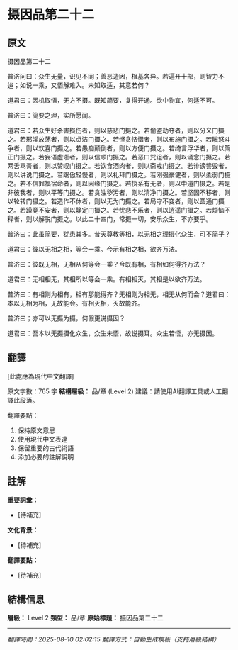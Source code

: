 # 摄因品第二十二

## 原文

摄因品第二十二

普济问曰：众生无量，识见不同；善恶造因，根基各异。若遍开十部，则智力不迨；如说一乘，又悟解难入。未知取适，其意若何？

道君曰：因机取悟，无方不摄。既知简要，复得开通。欲中物宜，何适不可。

普济曰：简要之理，实所愿闻。

道君曰：若众生好杀害损伤者，则以慈悲门摄之。若偷盗劫夺者，则以分义门摄之。若邪淫放荡者，则以贞洁门摄之。若悭贪悋惜者，则以布施门摄之。若瞋怒斗争者，则以欢喜门摄之。若愚痴颠倒者，则以方便门摄之。若绮言浮华者，则以简正门摄之。若妄语虚诳者，则以信顺门摄之。若恶口咒诅者，则以诵念门摄之。若两舌骂詈者，则以赞叹门摄之。若饮食酒肉者，则以斋戒门摄之。若诽谤訾毁者，则以讲说门摄之。若踞傲轻慢者，则以礼拜门摄之。若刚强豪健者，则以柔弱门摄之。若不信罪福宿命者，则以因缘门摄之。若执系有无者，则以中道门摄之。若是非彼我者，则以平等门摄之。若贪浊秽污者，则以清净门摄之。若坚固不移者，则以轮转门摄之。若造作不休者，则以无为门摄之。若局守不变者，则以圆通门摄之。若躁竞不安者，则以静定门摄之。若忧悲不乐者，则以逍遥门摄之。若烦恼不释者，则以解脱门摄之。以此二十四门，常摄一切，安乐众生，不亦要乎。

普济曰：此虽简要，犹患其多。昔天尊教等相，以无相之理摄化众生，可不简乎？

道君曰：彼以无相之相，等会一乘。今示有相之相，欲齐万法。

普济曰：彼既无相，无相从何等会一乘？今既有相，有相如何得齐万法？

道君曰：无相相无，其相所以等会一乘。有相相灭，其相是以欲齐万法。

普济曰：有相则为相有，相有那能得齐？无相则为相无，相无从何而会？道君曰：本以无相为相，无故能会。有相灭相，灭故能齐。

普济曰；亦可以无摄为摄，何假更说摄因？

道君曰：吾本以无摄摄化众生，众生未悟，故说摄耳。众生若悟，亦无摄因。

## 翻譯

[此處應為現代中文翻譯]

原文字數：765 字
**結構層級：** 品/章 (Level 2)
建議：請使用AI翻譯工具或人工翻譯此段落。

翻譯要點：
1. 保持原文意思
2. 使用現代中文表達
3. 保留重要的古代術語
4. 添加必要的註解說明

## 註解

**重要詞彙：**
- [待補充]

**文化背景：**
- [待補充]

**翻譯要點：**
- [待補充]

## 結構信息

**層級：** Level 2
**類型：** 品/章
**原始標題：** 摄因品第二十二

---
*翻譯時間：2025-08-10 02:02:15*
*翻譯方式：自動生成模板（支持層級結構）*
